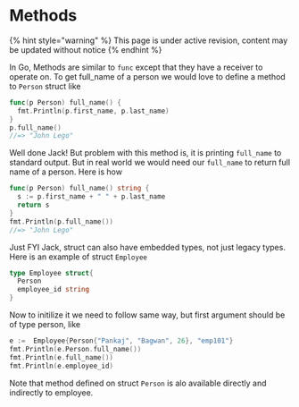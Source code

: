 # Methods

{% hint style="warning" %}
This page is under active revision, content may be updated without notice
{% endhint %}

In Go, Methods are similar to `func` except that they have a receiver to operate on. To get full\_name of a person we would love to define a method to `Person` struct like

```go
func(p Person) full_name() {
  fmt.Println(p.first_name, p.last_name)
}
p.full_name()
//=> "John Lego"
```

Well done Jack! But problem with this method is, it is printing `full_name` to standard output. But in real world we would need our `full_name` to return full name of a person. Here is how

```go
func(p Person) full_name() string {
  s := p.first_name + " " + p.last_name
  return s
}
fmt.Println(p.full_name())
//=> "John Lego"
```

Just FYI Jack, struct can also have embedded types, not just legacy types. Here is an example of struct `Employee`

```go
type Employee struct{
  Person
  employee_id string
}
```

Now to initilize it we need to follow same way, but first argument should be of type person, like

```go
e :=  Employee{Person{"Pankaj", "Bagwan", 26}, "emp101"}
fmt.Println(e.Person.full_name())
fmt.Println(e.full_name())
fmt.Println(e.employee_id)
```

Note that method defined on struct `Person` is alo available directly and indirectly to employee.

